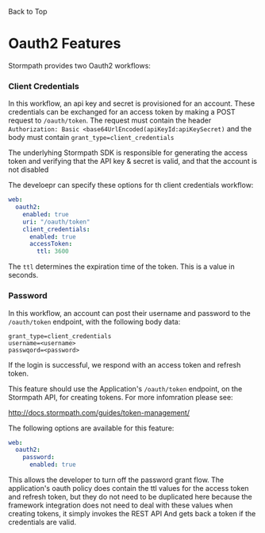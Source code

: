 <a name="#top">Back to Top</a>

# Oauth2 Features

Stormpath provides two Oauth2 workflows:

### Client Credentials

In this workflow, an api key and secret is provisioned for an account.  These
credentials can be exchanged for an access token by making a POST request
to `/oauth/token`.  The request must contain the header
`Authorization: Basic <base64UrlEncoded(apiKeyId:apiKeySecret)` and the body
must contain `grant_type=client_credentials`

The underlyhing Stormpath SDK is responsible for generating the access token
and verifying that the API key & secret is valid, and that the account is not
disabled

The develoepr can specify these options for th client credentials workflow:

```yaml
web:
  oauth2:
    enabled: true
    uri: "/oauth/token"
    client_credentials:
      enabled: true
      accessToken:
        ttl: 3600
```

The `ttl` determines the expiration time of the token.  This is a value in seconds.

### Password

In this workflow, an account can post their username and password to the
`/oauth/token` endpoint, with the following body data:

```
grant_type=client_credentials
username=<username>
passwqord=<password>
```

If the login is successful, we respond with an access token and refresh token.

This feature should use the Application's `/oauth/token` endpoint, on the
Stormpath API, for creating tokens.  For more infomration please see:

http://docs.stormpath.com/guides/token-management/

The following options are available for this feature:

```yaml
web:
  oauth2:
    password:
      enabled: true
```


This allows the developer to turn off the password grant flow.  The application's
oauth policy does contain the ttl values for the access token and refresh
token, but they do not need to be duplicated here because the framework
integration does not need to deal with these values when creating tokens, it
simply invokes the REST API And gets back a token if the credentials are valid.